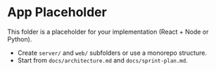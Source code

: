 # App Placeholder

This folder is a placeholder for your implementation (React + Node or Python).

- Create `server/` and `web/` subfolders or use a monorepo structure.
- Start from `docs/architecture.md` and `docs/sprint-plan.md`.
